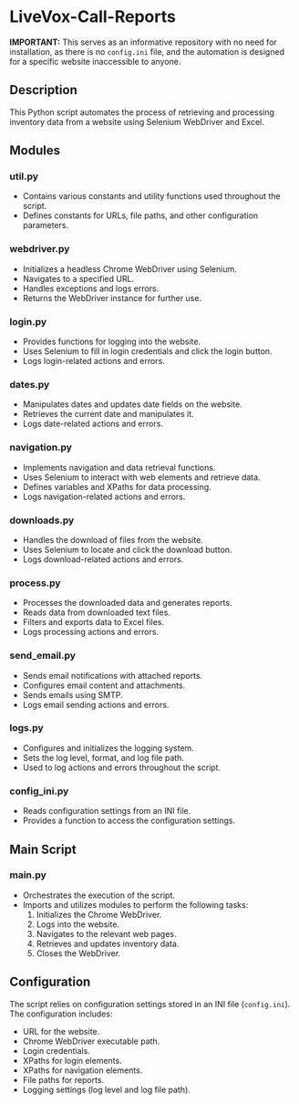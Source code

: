 # LiveVox-Call-Reports

**IMPORTANT:** This serves as an informative repository with no need for installation, as there is no `config.ini` file, and the automation is designed for a specific website inaccessible to anyone.

## Description

This Python script automates the process of retrieving and processing inventory data from a website using Selenium WebDriver and Excel.

## Modules

### util.py

- Contains various constants and utility functions used throughout the script.
- Defines constants for URLs, file paths, and other configuration parameters.

### webdriver.py

- Initializes a headless Chrome WebDriver using Selenium.
- Navigates to a specified URL.
- Handles exceptions and logs errors.
- Returns the WebDriver instance for further use.

### login.py

- Provides functions for logging into the website.
- Uses Selenium to fill in login credentials and click the login button.
- Logs login-related actions and errors.

### dates.py

- Manipulates dates and updates date fields on the website.
- Retrieves the current date and manipulates it.
- Logs date-related actions and errors.

### navigation.py

- Implements navigation and data retrieval functions.
- Uses Selenium to interact with web elements and retrieve data.
- Defines variables and XPaths for data processing.
- Logs navigation-related actions and errors.

### downloads.py

- Handles the download of files from the website.
- Uses Selenium to locate and click the download button.
- Logs download-related actions and errors.

### process.py

- Processes the downloaded data and generates reports.
- Reads data from downloaded text files.
- Filters and exports data to Excel files.
- Logs processing actions and errors.

### send_email.py

- Sends email notifications with attached reports.
- Configures email content and attachments.
- Sends emails using SMTP.
- Logs email sending actions and errors.

### logs.py

- Configures and initializes the logging system.
- Sets the log level, format, and log file path.
- Used to log actions and errors throughout the script.

### config_ini.py

- Reads configuration settings from an INI file.
- Provides a function to access the configuration settings.

## Main Script

### main.py

- Orchestrates the execution of the script.
- Imports and utilizes modules to perform the following tasks:
  1. Initializes the Chrome WebDriver.
  2. Logs into the website.
  3. Navigates to the relevant web pages.
  4. Retrieves and updates inventory data.
  5. Closes the WebDriver.

## Configuration

The script relies on configuration settings stored in an INI file (`config.ini`). The configuration includes:

- URL for the website.
- Chrome WebDriver executable path.
- Login credentials.
- XPaths for login elements.
- XPaths for navigation elements.
- File paths for reports.
- Logging settings (log level and log file path).
